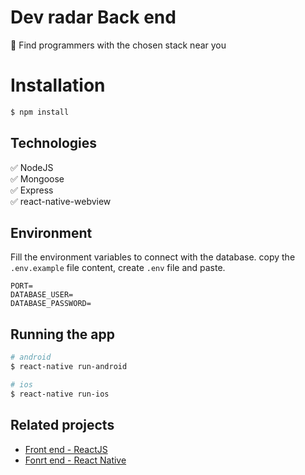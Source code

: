 #  Dev radar Back end
:iphone:  Find programmers with the chosen stack near you

# Installation

```bash
$ npm install
```

## Technologies

:white_check_mark: NodeJS\
:white_check_mark: Mongoose\
:white_check_mark: Express\
:white_check_mark: react-native-webview

## Environment

Fill the environment variables to connect with the database. 
copy the `.env.example` file content, create `.env` file and paste.
```
PORT=
DATABASE_USER= 
DATABASE_PASSWORD=
```

## Running the app

```bash
# android
$ react-native run-android

# ios
$ react-native run-ios
```

## Related projects

- [Front end - ReactJS](https://github.com/mateuschaves/DevRadarWEB)
- [Fonrt end - React Native](https://github.com/mateuschaves/dev-radar-app)

